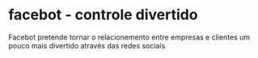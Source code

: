 # facebot - controle divertido
Facebot pretende tornar o relacionemento entre empresas e clientes um pouco mais divertido através das redes sociais
